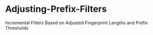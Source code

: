 # Adjusting-Prefix-Filters
Incremental Filters Based on Adjusted Fingerprint Lengths and Prefix Thresholds
